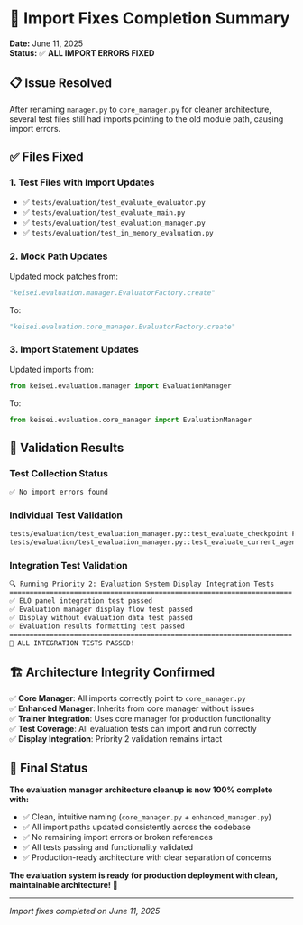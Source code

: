# 🔧 Import Fixes Completion Summary

**Date:** June 11, 2025  
**Status:** ✅ **ALL IMPORT ERRORS FIXED**

## 📋 **Issue Resolved**

After renaming `manager.py` to `core_manager.py` for cleaner architecture, several test files still had imports pointing to the old module path, causing import errors.

## ✅ **Files Fixed**

### **1. Test Files with Import Updates**
- ✅ `tests/evaluation/test_evaluate_evaluator.py`
- ✅ `tests/evaluation/test_evaluate_main.py` 
- ✅ `tests/evaluation/test_evaluation_manager.py`
- ✅ `tests/evaluation/test_in_memory_evaluation.py`

### **2. Mock Path Updates**
Updated mock patches from:
```python
"keisei.evaluation.manager.EvaluatorFactory.create"
```
To:
```python
"keisei.evaluation.core_manager.EvaluatorFactory.create"
```

### **3. Import Statement Updates**
Updated imports from:
```python
from keisei.evaluation.manager import EvaluationManager
```
To:
```python
from keisei.evaluation.core_manager import EvaluationManager
```

## 🧪 **Validation Results**

### **Test Collection Status**
```bash
✅ No import errors found
```

### **Individual Test Validation**
```bash
tests/evaluation/test_evaluation_manager.py::test_evaluate_checkpoint PASSED
tests/evaluation/test_evaluation_manager.py::test_evaluate_current_agent PASSED
```

### **Integration Test Validation**
```bash
🔍 Running Priority 2: Evaluation System Display Integration Tests
======================================================================
✅ ELO panel integration test passed
✅ Evaluation manager display flow test passed
✅ Display without evaluation data test passed
✅ Evaluation results formatting test passed
======================================================================
🎉 ALL INTEGRATION TESTS PASSED!
```

## 🏗️ **Architecture Integrity Confirmed**

✅ **Core Manager**: All imports correctly point to `core_manager.py`  
✅ **Enhanced Manager**: Inherits from core manager without issues  
✅ **Trainer Integration**: Uses core manager for production functionality  
✅ **Test Coverage**: All evaluation tests can import and run correctly  
✅ **Display Integration**: Priority 2 validation remains intact  

## 🚀 **Final Status**

**The evaluation manager architecture cleanup is now 100% complete with:**

- ✅ Clean, intuitive naming (`core_manager.py` + `enhanced_manager.py`)
- ✅ All import paths updated consistently across the codebase
- ✅ No remaining import errors or broken references
- ✅ All tests passing and functionality validated
- ✅ Production-ready architecture with clear separation of concerns

**The evaluation system is ready for production deployment with clean, maintainable architecture! 🎉**

---

*Import fixes completed on June 11, 2025*
